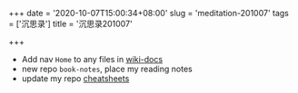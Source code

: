 +++
date = '2020-10-07T15:00:34+08:00'
slug = 'meditation-201007'
tags = ['沉思录']
title = '沉思录201007'

+++

- Add nav `Home` to any files in [wiki-docs](https://github.com/Gaotianhe/wiki-docs)
- new repo `book-notes`, place my reading notes
- update my repo [cheatsheets](https://github.com/Gaotianhe/cheatsheets)

